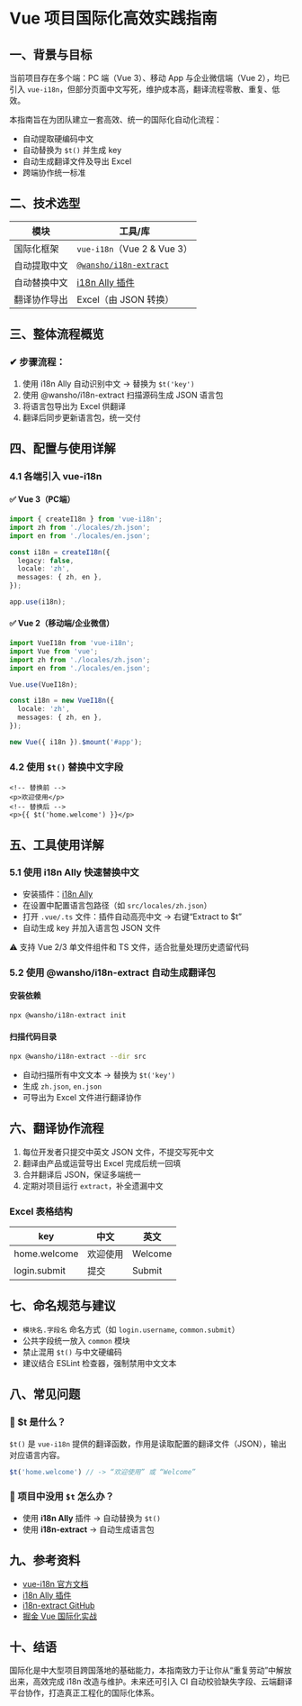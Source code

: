 # Vue 项目国际化高效实践指南

## 一、背景与目标

当前项目存在多个端：PC 端（Vue 3）、移动 App 与企业微信端（Vue 2），均已引入 `vue-i18n`，但部分页面中文写死，维护成本高，翻译流程零散、重复、低效。

本指南旨在为团队建立一套高效、统一的国际化自动化流程：

- 自动提取硬编码中文
- 自动替换为 `$t()` 并生成 key
- 自动生成翻译文件及导出 Excel
- 跨端协作统一标准

## 二、技术选型

| 模块         | 工具/库                                                      |
| ------------ | ------------------------------------------------------------ |
| 国际化框架   | `vue-i18n`（Vue 2 & Vue 3）                                  |
| 自动提取中文 | [`@wansho/i18n-extract`](https://github.com/wansho/i18n-extract) |
| 自动替换中文 | [i18n Ally 插件](https://marketplace.visualstudio.com/items?itemName=lokalise.i18n-ally) |
| 翻译协作导出 | Excel（由 JSON 转换）                                        |

## 三、整体流程概览

### ✔ 步骤流程：

1. 使用 i18n Ally 自动识别中文 → 替换为 `$t('key')`
2. 使用 @wansho/i18n-extract 扫描源码生成 JSON 语言包
3. 将语言包导出为 Excel 供翻译
4. 翻译后同步更新语言包，统一交付

## 四、配置与使用详解

### 4.1 各端引入 vue-i18n

#### ✅ Vue 3（PC端）

```ts
import { createI18n } from 'vue-i18n';
import zh from './locales/zh.json';
import en from './locales/en.json';

const i18n = createI18n({
  legacy: false,
  locale: 'zh',
  messages: { zh, en },
});

app.use(i18n);
```

#### ✅ Vue 2（移动端/企业微信）

```ts
import VueI18n from 'vue-i18n';
import Vue from 'vue';
import zh from './locales/zh.json';
import en from './locales/en.json';

Vue.use(VueI18n);

const i18n = new VueI18n({
  locale: 'zh',
  messages: { zh, en },
});

new Vue({ i18n }).$mount('#app');
```

### 4.2 使用 `$t()` 替换中文字段

```vue
<!-- 替换前 -->
<p>欢迎使用</p>
<!-- 替换后 -->
<p>{{ $t('home.welcome') }}</p>
```

## 五、工具使用详解

### 5.1 使用 i18n Ally 快速替换中文

- 安装插件：[i18n Ally](https://marketplace.visualstudio.com/items?itemName=lokalise.i18n-ally)
- 在设置中配置语言包路径（如 `src/locales/zh.json`）
- 打开 `.vue/.ts` 文件：插件自动高亮中文 → 右键“Extract to $t”
- 自动生成 key 并加入语言包 JSON 文件

⚠️ 支持 Vue 2/3 单文件组件和 TS 文件，适合批量处理历史遗留代码

### 5.2 使用 @wansho/i18n-extract 自动生成翻译包

#### 安装依赖

```bash
npx @wansho/i18n-extract init
```

#### 扫描代码目录

```bash
npx @wansho/i18n-extract --dir src
```

- 自动扫描所有中文文本 → 替换为 `$t('key')`
- 生成 `zh.json`, `en.json`
- 可导出为 Excel 文件进行翻译协作

## 六、翻译协作流程

1. 每位开发者只提交中英文 JSON 文件，不提交写死中文
2. 翻译由产品或运营导出 Excel 完成后统一回填
3. 合并翻译后 JSON，保证多端统一
4. 定期对项目运行 `extract`，补全遗漏中文

### Excel 表格结构

| key          | 中文     | 英文    |
| ------------ | -------- | ------- |
| home.welcome | 欢迎使用 | Welcome |
| login.submit | 提交     | Submit  |

## 七、命名规范与建议

- `模块名.字段名` 命名方式（如 `login.username`, `common.submit`）
- 公共字段统一放入 `common` 模块
- 禁止混用 `$t()` 与中文硬编码
- 建议结合 ESLint 检查器，强制禁用中文文本

## 八、常见问题

### 🔹 $t 是什么？

`$t()` 是 `vue-i18n` 提供的翻译函数，作用是读取配置的翻译文件（JSON），输出对应语言内容。

```js
$t('home.welcome') // -> “欢迎使用” 或 “Welcome”
```

### 🔹 项目中没用 `$t` 怎么办？

- 使用 **i18n Ally** 插件 → 自动替换为 `$t()`
- 使用 **i18n-extract** → 自动生成语言包

## 九、参考资料

- [vue-i18n 官方文档](https://vue-i18n.intlify.dev/)
- [i18n Ally 插件](https://lokalise.com/blog/i18n-ally/)
- [i18n-extract GitHub](https://github.com/wansho/i18n-extract)
- [掘金 Vue 国际化实战](https://juejin.cn/post/7271753817098108965)

## 十、结语

国际化是中大型项目跨国落地的基础能力，本指南致力于让你从“重复劳动”中解放出来，高效完成 i18n 改造与维护。未来还可引入 CI 自动校验缺失字段、云端翻译平台协作，打造真正工程化的国际化体系。